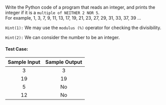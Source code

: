 Write the Python code of a program that reads an integer, and prints the integer if it is a `multiple of NEITHER 2 NOR 5`.
<br>
For example, 1, 3, 7, 9, 11, 13, 17, 19, 21, 23, 27, 29, 31, 33, 37, 39 …

`Hint(1):` We may use the `modulus (%)` operator for checking the divisibility.

`Hint(2):` We can consider the number to be an integer.

#### Test Case:

| Sample Input | Sample Output |
| :----------: | :-----------: |
|      3       |       3       |
|      19      |      19       |
|      5       |      No       |
|      12      |      No       |
